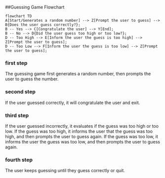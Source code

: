 ##Guessing Game Flowchart
```mermaid
flowchart TD
A[Start/Generates a random number] --> Z[Prompt the user to guess] --> B{Does the user guess correctly?};
B -- Yes --> C[Congratulate the user] --> Y[End];
B -- No --> D{Did the user guess too high or too low?};
D -- Too High --> E[Inform the user the guess is too high] --> Z[Prompt the user to guess];
D -- Too Low --> F[Inform the user the guess is too low] --> Z[Prompt the user to guess];
```
### first step
The guessing game first generates a random number, then prompts the user to guess the number.
### second step
If the user guessed correctly, it will congratulate the user and exit.
### third step
If the user guessed incorrectly, it evaluates if the guess was too high or too low. If the guess was too high, it informs the user that the guess was too high, and then prompts the user to guess again. If the guess was too low, it informs the user the
guess was too low, and then prompts the user to guess again.
### fourth step
The user keeps guessing until they guess correctly or quit.
